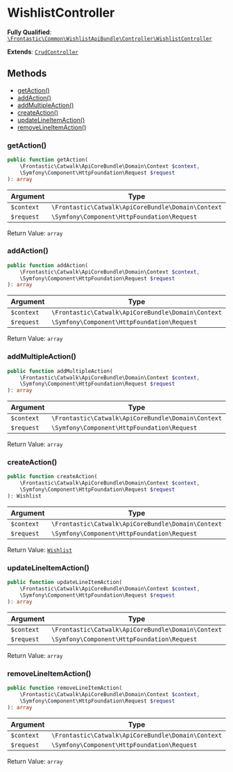 #  WishlistController

**Fully Qualified**: [`\Frontastic\Common\WishlistApiBundle\Controller\WishlistController`](../../../../src/php/WishlistApiBundle/Controller/WishlistController.php)

**Extends**: [`CrudController`](../../CoreBundle/Controller/CrudController.md)

## Methods

* [getAction()](#getaction)
* [addAction()](#addaction)
* [addMultipleAction()](#addmultipleaction)
* [createAction()](#createaction)
* [updateLineItemAction()](#updatelineitemaction)
* [removeLineItemAction()](#removelineitemaction)

### getAction()

```php
public function getAction(
    \Frontastic\Catwalk\ApiCoreBundle\Domain\Context $context,
    \Symfony\Component\HttpFoundation\Request $request
): array
```

Argument|Type|Default|Description
--------|----|-------|-----------
`$context`|`\Frontastic\Catwalk\ApiCoreBundle\Domain\Context`||
`$request`|`\Symfony\Component\HttpFoundation\Request`||

Return Value: `array`

### addAction()

```php
public function addAction(
    \Frontastic\Catwalk\ApiCoreBundle\Domain\Context $context,
    \Symfony\Component\HttpFoundation\Request $request
): array
```

Argument|Type|Default|Description
--------|----|-------|-----------
`$context`|`\Frontastic\Catwalk\ApiCoreBundle\Domain\Context`||
`$request`|`\Symfony\Component\HttpFoundation\Request`||

Return Value: `array`

### addMultipleAction()

```php
public function addMultipleAction(
    \Frontastic\Catwalk\ApiCoreBundle\Domain\Context $context,
    \Symfony\Component\HttpFoundation\Request $request
): array
```

Argument|Type|Default|Description
--------|----|-------|-----------
`$context`|`\Frontastic\Catwalk\ApiCoreBundle\Domain\Context`||
`$request`|`\Symfony\Component\HttpFoundation\Request`||

Return Value: `array`

### createAction()

```php
public function createAction(
    \Frontastic\Catwalk\ApiCoreBundle\Domain\Context $context,
    \Symfony\Component\HttpFoundation\Request $request
): Wishlist
```

Argument|Type|Default|Description
--------|----|-------|-----------
`$context`|`\Frontastic\Catwalk\ApiCoreBundle\Domain\Context`||
`$request`|`\Symfony\Component\HttpFoundation\Request`||

Return Value: [`Wishlist`](../Domain/Wishlist.md)

### updateLineItemAction()

```php
public function updateLineItemAction(
    \Frontastic\Catwalk\ApiCoreBundle\Domain\Context $context,
    \Symfony\Component\HttpFoundation\Request $request
): array
```

Argument|Type|Default|Description
--------|----|-------|-----------
`$context`|`\Frontastic\Catwalk\ApiCoreBundle\Domain\Context`||
`$request`|`\Symfony\Component\HttpFoundation\Request`||

Return Value: `array`

### removeLineItemAction()

```php
public function removeLineItemAction(
    \Frontastic\Catwalk\ApiCoreBundle\Domain\Context $context,
    \Symfony\Component\HttpFoundation\Request $request
): array
```

Argument|Type|Default|Description
--------|----|-------|-----------
`$context`|`\Frontastic\Catwalk\ApiCoreBundle\Domain\Context`||
`$request`|`\Symfony\Component\HttpFoundation\Request`||

Return Value: `array`

